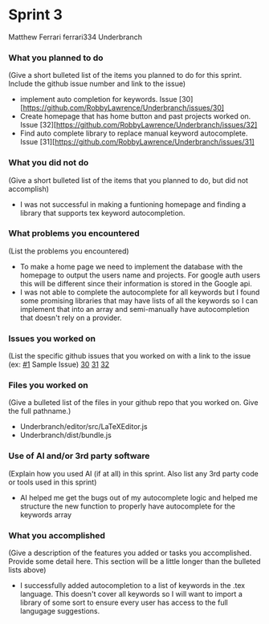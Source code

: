 # Sprint 3

Matthew Ferrari
ferrari334
Underbranch

### What you planned to do
(Give a short bulleted list of the items you planned to do for this sprint. Include the github issue number and link to the issue)
- implement auto completion for keywords. Issue [30][https://github.com/RobbyLawrence/Underbranch/issues/30]
- Create homepage that has home button and past projects worked on. Issue [32][https://github.com/RobbyLawrence/Underbranch/issues/32]
- Find auto complete library to replace manual keyword autocomplete. Issue [31][https://github.com/RobbyLawrence/Underbranch/issues/31]

### What you did not do
(Give a short bulleted list of the items that you planned to do, but did not accomplish)
- I was not successful in making a funtioning homepage and finding a library that supports tex keyword autocompletion.

### What problems you encountered
(List the problems you encountered)
- To make a home page we need to implement the database with the homepage to output the users name and projects. For google auth users this will be different since their information is stored in the Google api.
- I was not able to complete the autocomplete for all keywords but I found some promising libraries that may have lists of all the keywords so I can implement that into an array and semi-manually have autocompletion that doesn't rely on a provider.

### Issues you worked on
(List the specific github issues that you worked on with a link to the issue (ex: [#1](https://github.com/utk-cs340-fall22/ClassInfo/issues/1) Sample Issue)
[30](https://github.com/RobbyLawrence/Underbranch/issues/30)
[31](https://github.com/RobbyLawrence/Underbranch/issues/31)
[32](https://github.com/RobbyLawrence/Underbranch/issues/32)

### Files you worked on
(Give a bulleted list of the files in your github repo that you worked on. Give the full pathname.)
- Underbranch/editor/src/LaTeXEditor.js
- Underbranch/dist/bundle.js

### Use of AI and/or 3rd party software
(Explain how you used AI (if at all) in this sprint. Also list any 3rd party code or tools used in this sprint)
- AI helped me get the bugs out of my autocomplete logic and helped me structure the new function to properly have autocomplete for the keywords array

### What you accomplished
(Give a description of the features you added or tasks you accomplished. Provide some detail here. This section will be a little longer than the bulleted lists above)
- I successfully added autocompletion to a list of keywords in the .tex language. This doesn't cover all keywords so I will want to import a library of some sort to ensure every user has access to the full langugage suggestions.
